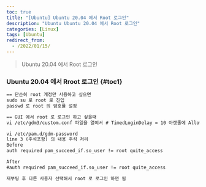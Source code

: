 ```yaml
---
toc: true
title: "[Ubuntu] Ubuntu 20.04 에서 Root 로그인"
description: "Ubuntu Ubuntu 20.04 에서 Root 로그인"
categories: [Linux]
tags: [Ubuntu]
redirect_from:
  - /2022/01/15/
---
```


> Ubuntu 20.04 에서 Root 로그인

### Ubuntu 20.04 에서 Rroot 로그인 {#toc1}

```md
== 단순히 root 계정만 사용하고 싶으면
sudo su 로 root 로 진입
passwd 로 root 의 암호를 설정

== GUI 에서 root 로 로그인 하고 싶을때
vi /etc/gdm3/custom.conf 파일을 열여서 # TimedLoginDelay = 10 아랫줄에 AllowRoot=true라고 라인을 추가해 준다.

vi /etc/pam.d/gdm-password
line 3 (주석포함) 의 내용 주석 처리
Before
auth required pam_succeed_if.so_user != root quite_access

After
#auth required pam_succeed_if.so_user != root quite_access

재부팅 후 다른 사용자 선택해서 root 로 로그인 하면 됨
```
